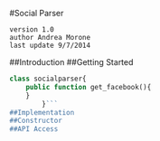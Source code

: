 #Social Parser

	version 1.0
	author Andrea Morone
	last update 9/7/2014

##Introduction
##Getting Started
```php
class socialparser{
	public function get_facebook(){
	}
		}```
##Implementation
##Constructor
##API Access